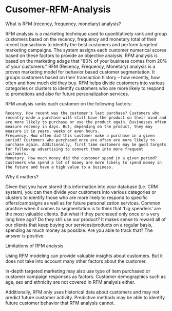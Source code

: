 # Cusomer-RFM-Analysis

What is RFM (recency, frequency, monetary) analysis?

RFM analysis is a marketing technique used to quantitatively rank and group customers based on the recency, frequency and monetary total of their recent transactions to identify the best customers and perform targeted marketing campaigns. The system assigns each customer numerical scores based on these factors to provide an objective analysis. RFM analysis is based on the marketing adage that "80% of your business comes from 20% of your customers."
RFM (Recency, Frequency, Monetary) analysis is a proven marketing model for behavior based customer segmentation. It groups customers based on their transaction history – how recently, how often and how much did they buy. RFM helps divide customers into various categories or clusters to identify customers who are more likely to respond to promotions and also for future personalization services.

RFM analysis ranks each customer on the following factors:

    Recency. How recent was the customer's last purchase? Customers who recently made a purchase will still have the product on their mind and are more likely to purchase or use the product again. Businesses often measure recency in days. But, depending on the product, they may measure it in years, weeks or even hours.
    Frequency. How often did this customer make a purchase in a given period? Customers who purchased once are often are more likely to purchase again. Additionally, first time customers may be good targets for follow-up advertising to convert them into more frequent customers.
    Monetary. How much money did the customer spend in a given period? Customers who spend a lot of money are more likely to spend money in the future and have a high value to a business.




Why it matters?

Given that you have stored this information into your database (i.e. CRM system), you can then divide your customers into various categories or clusters to identify those who are more likely to respond to specific offers/campaigns as well as for future personalization services. Common practice when it comes to segmentation is to think that ‘big spenders’ are the most valuable clients. But what if they purchased only once or a very long time ago? Do they still use our product? It makes sense to reward all of our clients that keep buying our services/products on a regular basis, spending as much money as possible. Are you able to track that? The answer is positive.

Limitations of RFM analysis

Using RFM modeling can provide valuable insights about customers. But it does not take into account many other factors about the customer.

In-depth targeted marketing may also use type of item purchased or customer campaign responses as factors. Customer demographics such as age, sex and ethnicity are not covered in RFM analysis either.

Additionally, RFM only uses historical data about customers and may not predict future customer activity. Predictive methods may be able to identify future customer behavior that RFM analysis cannot.
